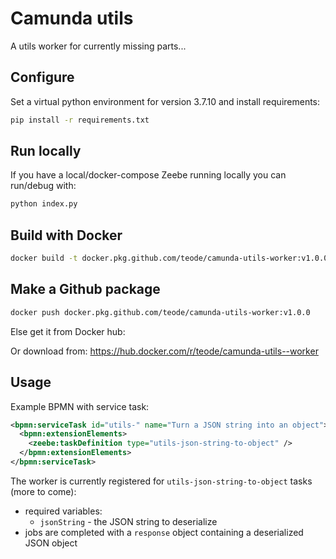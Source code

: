 Camunda utils
================================

A utils worker for currently missing parts...

Configure
---------

Set a virtual python environment for version 3.7.10 and install requirements:

```bash
pip install -r requirements.txt 
```

Run locally
-----------

If you have a local/docker-compose Zeebe running locally you can run/debug with:

```bash
python index.py
```

Build with Docker
-----------------

```bash
docker build -t docker.pkg.github.com/teode/camunda-utils-worker:v1.0.0 .
```

Make a Github package
---------------------

```bash
docker push docker.pkg.github.com/teode/camunda-utils-worker:v1.0.0
```

Else get it from Docker hub:

Or download from: https://hub.docker.com/r/teode/camunda-utils--worker

Usage
-----

Example BPMN with service task:

 ```xml
 <bpmn:serviceTask id="utils-" name="Turn a JSON string into an object">
   <bpmn:extensionElements>
     <zeebe:taskDefinition type="utils-json-string-to-object" />
   </bpmn:extensionElements>
 </bpmn:serviceTask>
 ```

The worker is currently registered for `utils-json-string-to-object` tasks (more to come):
* required variables:
  * `jsonString` - the JSON string to deserialize
* jobs are completed with a `response` object containing a deserialized JSON object